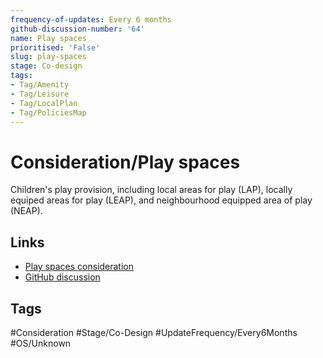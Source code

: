 ```yaml
---
frequency-of-updates: Every 6 months
github-discussion-number: '64'
name: Play spaces
prioritised: 'False'
slug: play-spaces
stage: Co-design
tags:
- Tag/Amenity
- Tag/Leisure
- Tag/LocalPlan
- Tag/PoliciesMap
---
```


# Consideration/Play spaces

Children's play provision, including local areas for play (LAP), locally equiped areas for play (LEAP), and neighbourhood equipped area of play (NEAP).

## Links

* [Play spaces consideration](https://design.planning.data.gov.uk/planning-consideration/play-spaces)
* [GitHub discussion](https://github.com/digital-land/data-standards-backlog/discussions/64)

## Tags

#Consideration #Stage/Co-Design #UpdateFrequency/Every6Months #OS/Unknown
